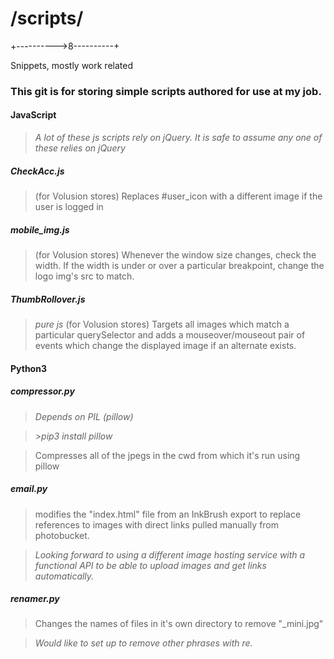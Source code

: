 # /scripts/

+---------->8----------+

Snippets, mostly work related
### This git is for storing simple scripts authored for use at my job.


#### JavaScript
> _A lot of these js scripts rely on jQuery. It is safe to assume any one of these relies on jQuery_


##### CheckAcc.js
> (for Volusion stores) Replaces #user_icon with a different image if the user is logged in

##### mobile_img.js
> (for Volusion stores) Whenever the window size changes, check the width. If the width is under or over a particular breakpoint, change the logo img's src to match.

##### ThumbRollover.js
> _pure js_
> (for Volusion stores) Targets all images which match a particular querySelector and adds a mouseover/mouseout pair of events which change the displayed image if an alternate exists.


#### Python3
##### compressor.py
>_Depends on PIL (pillow)_

>_\>pip3 install pillow_

> Compresses all of the jpegs in the cwd from which it's run using pillow

##### email.py
> modifies the "index.html" file from an InkBrush export to replace references to images with direct links pulled manually from photobucket.

> _Looking forward to using a different image hosting service with a functional API to be able to upload images and get links automatically._

##### renamer.py
> Changes the names of files in it's own directory to remove "\_mini.jpg"

> _Would like to set up to remove other phrases with re._